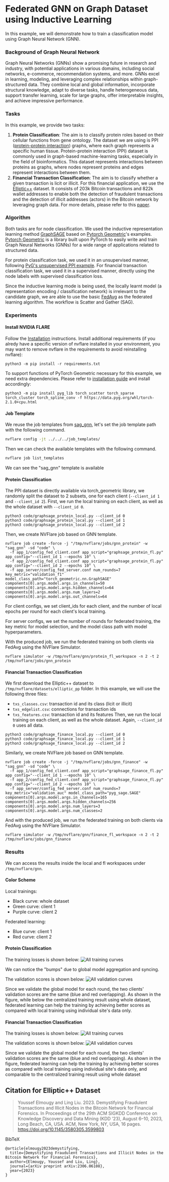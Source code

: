 # Federated GNN on Graph Dataset using Inductive Learning
In this example, we will demonstrate how to train a classification model using Graph Neural Network (GNN). 

### Background of Graph Neural Network
Graph Neural Networks (GNNs) show a promising future in research and industry, with potential applications in various domains, including social networks, e-commerce, recommendation systems, and more.
GNNs excel in learning, modeling, and leveraging complex relationships within graph-structured data. They combine local and global information, incorporate structural knowledge, adapt to diverse tasks, handle heterogeneous data, support transfer learning, scale for large graphs, offer interpretable insights, and achieve impressive performance. 

### Tasks
In this example, we provide two tasks:
1. **Protein Classification**:
The aim is to classify protein roles based on their cellular functions from gene ontology. The dataset we are using is PPI
([protein-protein interaction](http://snap.stanford.edu/graphsage/#code)) graphs, where each graph represents a specific human tissue. Protein-protein interaction (PPI) dataset is commonly used in graph-based machine-learning tasks, especially in the field of bioinformatics. This dataset represents interactions between proteins as graphs, where nodes represent proteins and edges represent interactions between them.
2. **Financial Transaction Classification**:
The aim is to classify whether a given transaction is licit or illicit. For this financial application, we use the [Elliptic++](https://github.com/git-disl/EllipticPlusPlus) dataset. It consists of 203k Bitcoin transactions and 822k wallet addresses to enable both the detection of fraudulent transactions and the detection of illicit addresses (actors) in the Bitcoin network by leveraging graph data. For more details, please refer to this [paper](https://arxiv.org/pdf/2306.06108.pdf).

### Algorithm
Both tasks are for node classification. We used the inductive representation learning method [GraphSAGE](https://arxiv.org/pdf/1706.02216.pdf) based on [Pytorch Geometric](https://github.com/pyg-team/pytorch_geometric)'s examples. 
[Pytorch Geometric](https://pytorch-geometric.readthedocs.io/en/latest/)  is  a library built upon PyTorch to easily write and train Graph Neural Networks (GNNs) for a wide range of applications related to structured data.

For protein classification task, we used it in an unsupervised manner, following [PyG's unsupervised PPI example](https://github.com/pyg-team/pytorch_geometric/blob/master/examples/graph_sage_unsup_ppi.py).
For financial transaction classification task, we used it in a supervised manner, directly using the node labels with supervised classification loss.

Since the inductive learning mode is being used, the locally learnt model (a representation encoding / classification network) is irrelevant to the candidate graph, we are able to use the basic [FedAvg](https://arxiv.org/abs/1602.05629) as the federated learning algorithm. The workflow is Scatter and Gather (SAG).

###  Experiments
####  Install NVIDIA FLARE
Follow the [Installation](../../getting_started/README.md) instructions.
Install additional requirements (if you alredy have a specific version of nvflare installed in your environment, you may want to remove nvflare in the requirements to avoid reinstalling nvflare):
```
python3 -m pip install -r requirements.txt
```
To support functions of PyTorch Geometric necessary for this example, we need extra dependencies. Please refer to [installation guide](https://pytorch-geometric.readthedocs.io/en/latest/install/installation.html) and install accordingly:
```
python3 -m pip install pyg_lib torch_scatter torch_sparse torch_cluster torch_spline_conv -f https://data.pyg.org/whl/torch-2.1.0+cpu.html
```

#### Job Template
We reuse the job templates from [sag_gnn](../../../job_templates/sag_gnn), let's set the job template path with the following command.
```bash
nvflare config -jt ../../../job_templates/
```
Then we can check the available templates with the following command.
```bash
nvflare job list_templates
```
We can see the "sag_gnn" template is available

#### Protein Classification
The PPI dataset is directly available via torch_geometric library, we randomly split the dataset to 2 subsets, one for each client (`--client_id 1` and `--client_id 2`).
First, we run the local training on each client, as well as the whole dataset with `--client_id 0`.
```
python3 code/graphsage_protein_local.py --client_id 0
python3 code/graphsage_protein_local.py --client_id 1
python3 code/graphsage_protein_local.py --client_id 2 
```
Then, we create NVFlare job based on GNN template.
```
nvflare job create -force -j "/tmp/nvflare/jobs/gnn_protein" -w "sag_gnn" -sd "code" \
  -f app_1/config_fed_client.conf app_script="graphsage_protein_fl.py" app_config="--client_id 1 --epochs 10" \
  -f app_2/config_fed_client.conf app_script="graphsage_protein_fl.py" app_config="--client_id 2 --epochs 10" \
  -f app_server/config_fed_server.conf num_rounds=7 key_metric="validation_f1" model_class_path="torch_geometric.nn.GraphSAGE" components[0].args.model.args.in_channels=50  components[0].args.model.args.hidden_channels=64 components[0].args.model.args.num_layers=2 components[0].args.model.args.out_channels=64  
```
For client configs, we set client_ids for each client, and the number of local epochs per round for each client's local training. 

For server configs, we set the number of rounds for federated training, the key metric for model selection, and the model class path with model hyperparameters.

With the produced job, we run the federated training on both clients via FedAvg using the NVFlare Simulator.
```
nvflare simulator -w /tmp/nvflare/gnn/protein_fl_workspace -n 2 -t 2 /tmp/nvflare/jobs/gnn_protein
```

#### Financial Transaction Classification
We first download the Elliptic++ dataset to `/tmp/nvflare/datasets/elliptic_pp` folder. In this example, we will use the following three files:
- `txs_classes.csv`: transaction id and its class (licit or illicit)
- `txs_edgelist.csv`: connections for transaction ids 
- `txs_features.csv`: transaction id and its features
Then, we run the local training on each client, as well as the whole dataset. Again, `--client_id 0` uses all data.
```
python3 code/graphsage_finance_local.py --client_id 0
python3 code/graphsage_finance_local.py --client_id 1
python3 code/graphsage_finance_local.py --client_id 2 
```
Similarly, we create NVFlare job based on GNN template.
```
nvflare job create -force -j "/tmp/nvflare/jobs/gnn_finance" -w "sag_gnn" -sd "code" \
  -f app_1/config_fed_client.conf app_script="graphsage_finance_fl.py" app_config="--client_id 1 --epochs 10" \
  -f app_2/config_fed_client.conf app_script="graphsage_finance_fl.py" app_config="--client_id 2 --epochs 10" \
  -f app_server/config_fed_server.conf num_rounds=7 key_metric="validation_auc" model_class_path="pyg_sage.SAGE" components[0].args.model.args.in_channels=165  components[0].args.model.args.hidden_channels=256 components[0].args.model.args.num_layers=3 components[0].args.model.args.num_classes=2  
```
And with the produced job, we run the federated training on both clients via FedAvg using the NVFlare Simulator.
```
nvflare simulator -w /tmp/nvflare/gnn/finance_fl_workspace -n 2 -t 2 /tmp/nvflare/jobs/gnn_finance
```

###  Results
We can access the results inside the local and fl workspaces under `/tmp/nvflare/gnn`.
#### Color Scheme
Local trainings: 
- Black curve: whole dataset
- Green curve: client 1
- Purple curve: client 2

Federated learning: 
- Blue curve: client 1
- Red curve: client 2

#### Protein Classification
The training losses is shown below: 
![All training curves](./figs/protein_train_loss.png)

We can notice the "bumps" due to global model aggregation and syncing.

The validation scores is shown below:
![All validation curves](./figs/protein_val_f1.png)

Since we validate the global model for each round, the two clients' validation scores are the same (blue and red overlapping). As shown in the figure, while below the centralized training result using whole dataset, federated learning can help the training by achieving better scores as compared with local training using individual site's data only.

#### Financial Transaction Classification
The training losses is shown below: 
![All training curves](./figs/finance_train_loss.png)

The validation scores is shown below:
![All validation curves](./figs/finance_val_auc.png)

Since we validate the global model for each round, the two clients' validation scores are the same (blue and red overlapping). As shown in the figure, federated learning can help the training by achieving better scores as compared with local training using individual site's data only, and comparable to the centralized training result using whole dataset


## Citation for Elliptic++ Dataset

> Youssef Elmougy and Ling Liu. 2023. Demystifying Fraudulent Transactions and Illicit Nodes in the Bitcoin Network for Financial Forensics. In Proceedings of the 29th ACM SIGKDD Conference on Knowledge Discovery and Data Mining (KDD ’23), August 6–10, 2023, Long Beach, CA, USA. ACM, New York, NY, USA, 16 pages. https://doi.org/10.1145/3580305.3599803

BibTeX
```
@article{elmougy2023demystifying,
  title={Demystifying Fraudulent Transactions and Illicit Nodes in the Bitcoin Network for Financial Forensics},
  author={Elmougy, Youssef and Liu, Ling},
  journal={arXiv preprint arXiv:2306.06108},
  year={2023}
}
```